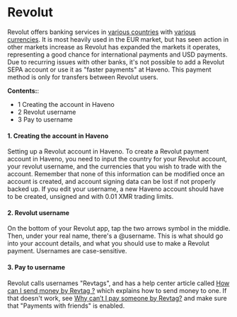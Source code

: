 # Revolut
Revolut offers banking services in [various countries](https://www.revolut.com/help/getting-started/verifying-identity/what-countries-are-supported) with [various currencies](https://www.revolut.com/help/getting-started/adding-money-to-revolut). It is most heavily used in the EUR market, but has seen action in other markets increase as Revolut has expanded the markets it operates, representing a good chance for international payments and USD payments. Due to recurring issues with other banks, it's not possible to add a Revolut SEPA account or use it as "faster payments" at Haveno. This payment method is only for transfers between Revolut users.

**Contents:**:
- 1 Creating the account in Haveno
- 2 Revolut username
- 3 Pay to username

#### 1. Creating the account in Haveno
Setting up a Revolut account in Haveno. To create a Revolut payment account in Haveno, you need to input the country for your Revolut account, your revolut username, and the currencies that you wish to trade with the account.
Remember that none of this information can be modified once an account is created, and account signing data can be lost if not properly backed up. If you edit your username, a new Haveno account should have to be created, unsigned and with 0.01 XMR trading limits.

#### 2. Revolut username
On the bottom of your Revolut app, tap the two arrows symbol in the middle. Then, under your real name, there's a @username. This is what should go into your account details, and what you should use to make a Revolut payment. Usernames are case-sensitive.

#### 3. Pay to username
Revolut calls usernames "Revtags", and has a help center article called [How can I send money by Revtag ?](https://help.revolut.com/help/transfers/internal-transfers/username-payments/how-can-i-send-money-by-username) which explains how to send money to one. If that doesn't work, see [Why can’t I pay someone by Revtag?](https://help.revolut.com/help/transfers/internal-transfers/username-payments/why-cant-i-pay-someone-by-username) and make sure that "Payments with friends" is enabled. 
